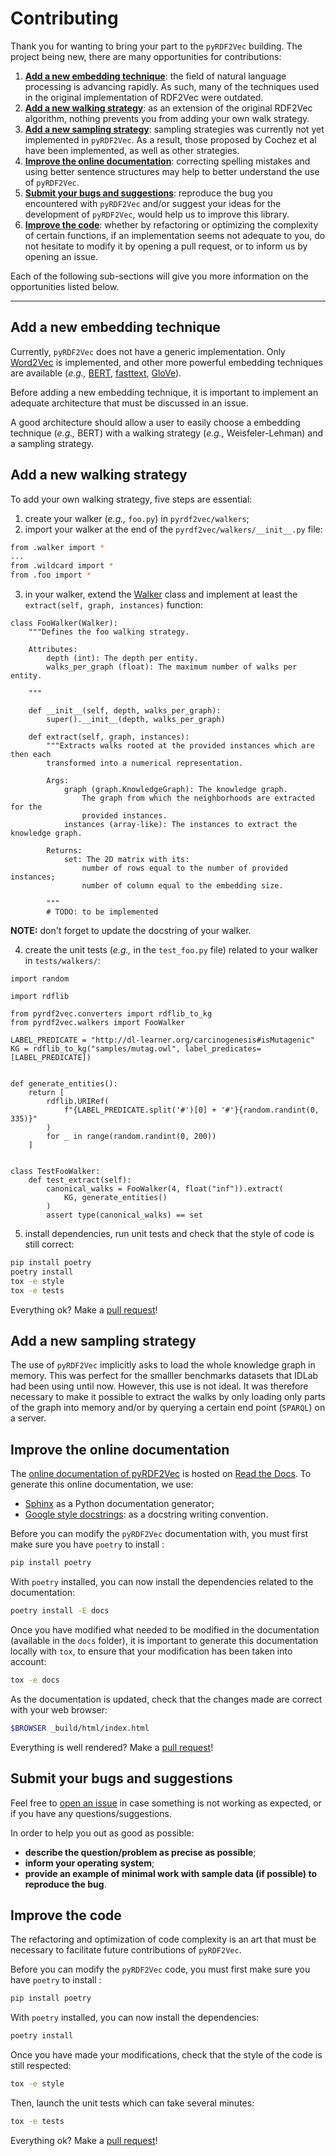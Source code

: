 # Contributing

Thank you for wanting to bring your part to the `pyRDF2Vec` building. The project
being new, there are many opportunities for contributions:
1. [**Add a new embedding technique**](#add-a-new-embedding-technique): the field of natural language processing
   is advancing rapidly. As such, many of the techniques used in the original
   implementation of RDF2Vec were outdated.
2. [**Add a new walking strategy**](#add-a-new-walking-strategy): as an extension of the original RDF2Vec
   algorithm, nothing prevents you from adding your own walk strategy.
3. [**Add a new sampling strategy**](#add-a-new-sampling-strategy): sampling strategies was currently not yet
   implemented in `pyRDF2Vec`. As a result, those proposed by Cochez et al have
   been implemented, as well as other strategies.
4. [**Improve the online documentation**](#improve-the-online-documentation): correcting spelling mistakes and using
   better sentence structures may help to better understand the use of
   `pyRDF2Vec`.
5. [**Submit your bugs and suggestions**](#submit-your-bugs-and-suggestions): reproduce the bug you encountered with
   `pyRDF2Vec` and/or suggest your ideas for the development of `pyRDF2Vec`,
   would help us to improve this library.
6. [**Improve the code**](#improve-the-code): whether by refactoring or optimizing the complexity of
   certain functions, if an implementation seems not adequate to you, do not
   hesitate to modify it by opening a pull request, or to inform us by opening
   an issue.

Each of the following sub-sections will give you more information on the
opportunities listed below.

---

## Add a new embedding technique

Currently, `pyRDF2Vec` does not have a generic implementation. Only
[Word2Vec](https://en.wikipedia.org/wiki/Word2vec) is implemented, and other
more powerful embedding techniques are available (*e.g.,* [BERT](https://en.wikipedia.org/wiki/BERT_(language_model)), [fasttext](https://fasttext.cc/), [GloVe](https://nlp.stanford.edu/projects/glove/)).

Before adding a new embedding technique, it is important to implement an
adequate architecture that must be discussed in an issue.

A good architecture should allow a user to easily choose a embedding technique
(*e.g.,* BERT) with a walking strategy (*e.g.,* Weisfeler-Lehman) and a sampling strategy.

## Add a new walking strategy

To add your own walking strategy, five steps are essential:
1. create your walker (*e.g.,* `foo.py`) in `pyrdf2vec/walkers`;
2. import your walker at the end of the `pyrdf2vec/walkers/__init__.py` file:

```bash
from .walker import *
...
from .wildcard import *
from .foo import *
```

3. in your walker, extend the
  [Walker](https://github.com/IBCNServices/pyRDF2Vec/blob/master/pyrdf2vec/walkers/walker.py)
  class and implement at least the `extract(self, graph, instances)` function:

```python3
class FooWalker(Walker):
    """Defines the foo walking strategy.

    Attributes:
        depth (int): The depth per entity.
        walks_per_graph (float): The maximum number of walks per entity.

    """

    def __init__(self, depth, walks_per_graph):
        super().__init__(depth, walks_per_graph)

    def extract(self, graph, instances):
        """Extracts walks rooted at the provided instances which are then each
        transformed into a numerical representation.

        Args:
            graph (graph.KnowledgeGraph): The knowledge graph.
                The graph from which the neighborhoods are extracted for the
                provided instances.
            instances (array-like): The instances to extract the knowledge graph.

        Returns:
            set: The 2D matrix with its:
                number of rows equal to the number of provided instances;
                number of column equal to the embedding size.

        """
        # TODO: to be implemented
```

**NOTE:** don't forget to update the docstring of your walker.

4. create the unit tests (*e.g.,* in the `test_foo.py` file) related to your
   walker in `tests/walkers/`:

```python3
import random

import rdflib

from pyrdf2vec.converters import rdflib_to_kg
from pyrdf2vec.walkers import FooWalker

LABEL_PREDICATE = "http://dl-learner.org/carcinogenesis#isMutagenic"
KG = rdflib_to_kg("samples/mutag.owl", label_predicates=[LABEL_PREDICATE])


def generate_entities():
    return [
        rdflib.URIRef(
            f"{LABEL_PREDICATE.split('#')[0] + '#'}{random.randint(0, 335)}"
        )
        for _ in range(random.randint(0, 200))
    ]


class TestFooWalker:
    def test_extract(self):
        canonical_walks = FooWalker(4, float("inf")).extract(
            KG, generate_entities()
        )
        assert type(canonical_walks) == set
```

5. install dependencies, run unit tests and check that the style of code is still correct:

```bash
pip install poetry
poetry install
tox -e style
tox -e tests
```

Everything ok? Make a [pull request](https://github.com/IBCNServices/pyRDF2Vec/pulls)!

## Add a new sampling strategy

The use of `pyRDF2Vec` implicitly asks to load the whole knowledge graph in
memory. This was perfect for the smalller benchmarks datasets that IDLab had
been using until now. However, this use is not ideal. It was therefore necessary
to make it possible to extract the walks by only loading only parts of the graph
into memory and/or by querying a certain end point (`SPARQL`) on a server.

## Improve the online documentation

The [online documentation of
pyRDF2Vec](https://pyrdf2vec.readthedocs.io/en/latest/) is hosted on [Read the
Docs](https://readthedocs.org/). To generate this online documentation, we use:
- [Sphinx](https://www.sphinx-doc.org/en/master/) as a Python documentation generator;
- [Google style docstrings](https://www.sphinx-doc.org/en/master/usage/extensions/example_google.html):
  as a docstring writing convention.

Before you can modify the `pyRDF2Vec` documentation with, you must first make sure you have `poetry` to install :
```bash
pip install poetry
```

With `poetry` installed, you can now install the dependencies related to the documentation:
```bash
poetry install -E docs
```

Once you have modified what needed to be modified in the documentation
(available in the `docs` folder), it is important to generate this documentation
locally with `tox`, to ensure that your modification has been taken into
account:
```bash
tox -e docs
```

As the documentation is updated, check that the changes made are correct with
your web browser:
```bash
$BROWSER _build/html/index.html
```

Everything is well rendered? Make a [pull request](https://github.com/IBCNServices/pyRDF2Vec/pulls)!

## Submit your bugs and suggestions

Feel free to [open an issue](https://github.com/IBCNServices/pyRDF2Vec/issues/new) in case something
is not working as expected, or if you have any questions/suggestions.

In order to help you out as good as possible:
- **describe the question/problem as precise as possible**;
- **inform your operating system**;
- **provide an example of minimal work with sample data (if possible) to reproduce
  the bug**.

## Improve the code

The refactoring and optimization of code complexity is an art that must be
necessary to facilitate future contributions of `pyRDF2Vec`.

Before you can modify the `pyRDF2Vec` code, you must first make sure you have `poetry` to install :
```bash
pip install poetry
```

With `poetry` installed, you can now install the dependencies:
```bash
poetry install
```

Once you have made your modifications, check that the style of the code is
still respected:
```bash
tox -e style
```

Then, launch the unit tests which can take several minutes:
```bash
tox -e tests
```

Everything ok? Make a [pull request](https://github.com/IBCNServices/pyRDF2Vec/pulls)!
